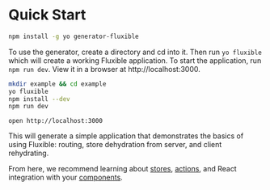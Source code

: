 # Quick Start

 ```bash
npm install -g yo generator-fluxible
 ```

To use the generator, create a directory and cd into it. Then run `yo fluxible` which will create a working Fluxible application. To start the application, run `npm run dev`. View it in a browser at http://localhost:3000.

```bash
mkdir example && cd example
yo fluxible
npm install --dev
npm run dev
```

`open http://localhost:3000`

This will generate a simple application that demonstrates the basics of using Fluxible: routing, store dehydration from server, and client rehydrating.

From here, we recommend learning about [stores](../packages/fluxible/docs/api/Stores.md), [actions](../packages/fluxible/docs/api/Actions.md), and React integration with your [components](../packages/fluxible/docs/api/Components.md).
